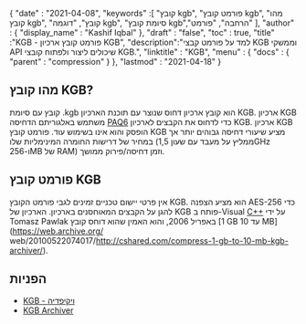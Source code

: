 {
  "date" : "2021-04-08",
  "keywords" :[ "קובץ kgb", "פורמט קובץ kgb", "מהו קובץ kgb", "קובץ", "דוגמה kgb", "סיומת קובץ kgb","הרחבה", "פורמט" ],
  "author" : {
    "display_name" : "Kashif Iqbal"
},
  "draft" : "false",
  "toc" : true,
  "title" :"KGB - פורמט קובץ ארכיון KGB",
  "description":"למד על פורמט קבצי KGB וממשקי API שיכולים ליצור ולפתוח קובצי KGB.",
  "linktitle" : "KGB",
  "menu" : {
    "docs" : {
      "parent" : "compression"
}
},
  "lastmod" : "2021-04-18"
}

## מהו קובץ KGB?

קובץ עם סיומת .kgb הוא קובץ ארכיון דחוס שנוצר עם תוכנת הארכיון KGB. ארכיון KGB משתמש באלגוריתם הדחיסה [PAQ6](https://en.wikipedia.org/wiki/PAQ6) כדי לדחוס את הקבצים לארכיון KGB. ארכיון KGB הופסק והוא אינו בשימוש עוד. פורמט קובץ KGB מציע שיעורי דחיסה גבוהים יותר אך במחיר של דרישות החומרה המינימליות שלו (ממליץ על מעבד עם שעון 1,5GHz ו-256MB של RAM) וזמן דחיסה/פירוק ממושך.

## פורמט קובץ KGB

אין פרטי יישום טכניים זמינים לגבי פורמט הקובץ KGB. הוא מציע הצפנה AES-256 כדי להגן על הקבצים המאוחסנים בארכיון. הארכיון של KGB פותח ב-Visual [C++](/he/programming/cpp/) על ידי Tomasz Pawlak באפריל 2006, והוא האמין שהוא דוחס קובץ [1 GB עד 10 MB](https://web.archive.org/ web/20100522074017/http://cshared.com/compress-1-gb-to-10-mb-kgb-archiver/).

## הפניות

* [KGB - ויקיפדיה](https://en.wikipedia.org/wiki/KGB_Archiver)
* [KGB Archiver](https://sourceforge.net/projects/kgbarchiver/)

